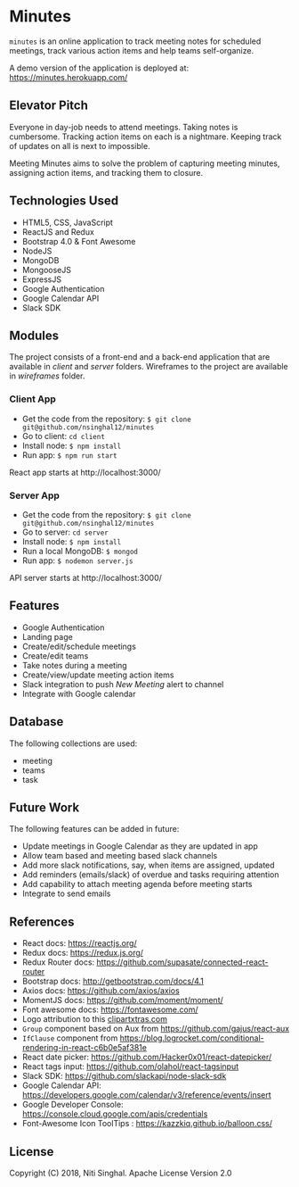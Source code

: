# Minutes

`minutes` is an online application to track meeting notes
for scheduled meetings, track various action items and help
teams self-organize.

A demo version of the application is deployed at: https://minutes.herokuapp.com/


## Elevator Pitch

Everyone in day-job needs to attend meetings. Taking notes is cumbersome.
Tracking action items on each is a nightmare. Keeping track of updates
on all is next to impossible.

Meeting Minutes aims to solve the problem of capturing meeting minutes,
assigning action items, and tracking them to closure.

## Technologies Used

* HTML5, CSS, JavaScript
* ReactJS and Redux
* Bootstrap 4.0 & Font Awesome
* NodeJS
* MongoDB
* MongooseJS
* ExpressJS
* Google Authentication
* Google Calendar API
* Slack SDK

## Modules

The project consists of a front-end and a back-end application that
are available in *client* and *server* folders. Wireframes to the project
are available in *wireframes* folder.

### Client App

* Get the code from the repository: `$ git clone git@github.com/nsinghal12/minutes`
* Go to client: `cd client`
* Install node: `$ npm install`
* Run app: `$ npm run start`

React app starts at http://localhost:3000/

### Server App

* Get the code from the repository: `$ git clone git@github.com/nsinghal12/minutes`
* Go to server: `cd server`
* Install node: `$ npm install`
* Run a local MongoDB: `$ mongod`
* Run app: `$ nodemon server.js`

API server starts at http://localhost:3000/

## Features

* Google Authentication
* Landing page
* Create/edit/schedule meetings
* Create/edit teams
* Take notes during a meeting
* Create/view/update meeting action items
* Slack integration to push *New Meeting* alert to channel
* Integrate with Google calendar

## Database

The following collections are used:

* meeting
* teams
* task

## Future Work

The following features can be added in future:

* Update meetings in Google Calendar as they are updated in app
* Allow team based and meeting based slack channels
* Add more slack notifications, say, when items are assigned, updated
* Add reminders (emails/slack) of overdue and tasks requiring attention
* Add capability to attach meeting agenda before meeting starts
* Integrate to send emails

## References

* React docs: https://reactjs.org/
* Redux docs: https://redux.js.org/
* Redux Router docs: https://github.com/supasate/connected-react-router
* Bootstrap docs: http://getbootstrap.com/docs/4.1
* Axios docs: https://github.com/axios/axios
* MomentJS docs: https://github.com/moment/moment/
* Font awesome docs: https://fontawesome.com/
* Logo attribution to this <a href="https://clipartxtras.com/">clipartxtras.com</a>
* `Group` component based on Aux from https://github.com/gajus/react-aux
* `IfClause` component from https://blog.logrocket.com/conditional-rendering-in-react-c6b0e5af381e
* React date picker: https://github.com/Hacker0x01/react-datepicker/
* React tags input: https://github.com/olahol/react-tagsinput
* Slack SDK: https://github.com/slackapi/node-slack-sdk
* Google Calendar API: https://developers.google.com/calendar/v3/reference/events/insert
* Google Developer Console: https://console.cloud.google.com/apis/credentials
* Font-Awesome Icon ToolTips : https://kazzkiq.github.io/balloon.css/

## License

Copyright (C) 2018, Niti Singhal. Apache License Version 2.0

